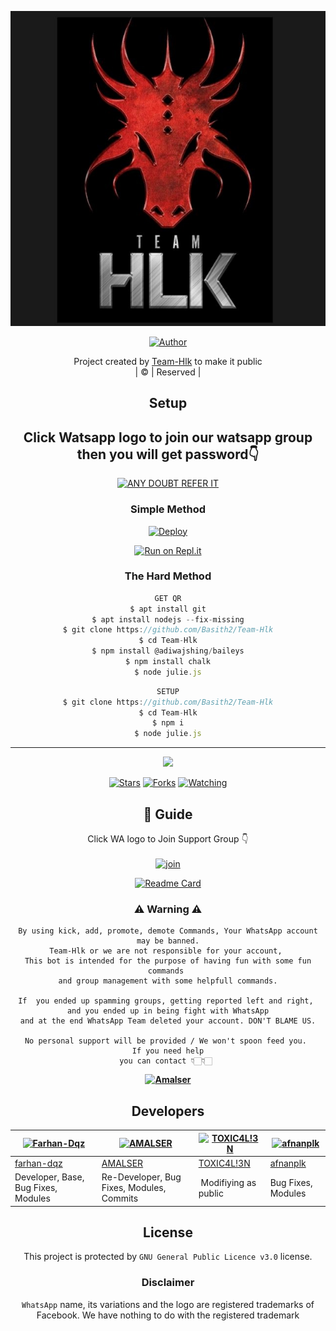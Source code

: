 <div align="center">

 </a>
</p>
<div align="center">
  <p align="center">
<img src=https://github.com/Basith2/Team-Hlk/blob/master/photo/hlk.jpg>
</p>
  <p align="center">
<a href="https://github.com/Basith2"><img title="Author" src="https://img.shields.io/badge/Author-Basi-Basith2/Team Hlk?color=blue&style=for-the-badge&logo=whatsapp"></a>
</p>
</div>
<p align="center">
Project created by <a href="https://github.com/Basith2">Team-Hlk</a> to make it public
    <br>
       | © |
        Reserved |
    <br> 
</p>

## Setup
<div align="center"> 


## Click Watsapp logo to join our watsapp group then you will get password👇

 [![ANY DOUBT REFER IT](https://github.com/Basith2/TeamHlk/blob/master/photo/Hlkwatsapp.jpg)](https://chat.whatsapp.com/GyR4376DREQJu1z1oThoMu)


  ### Simple Method
  
[![Deploy](https://www.herokucdn.com/deploy/button.svg)](https://heroku.com/deploy?template=https://github.com/Basith2/Team-Hlk) 
  
[![Run on Repl.it](https://repl.it/badge/github/quiec/whatsAlfa)](https://replit.com/@Amalser/Amalser)
  
### The Hard Method
```js
GET QR
$ apt install git
$ apt install nodejs --fix-missing
$ git clone https://github.com/Basith2/Team-Hlk
$ cd Team-Hlk
$ npm install @adiwajshing/baileys
$ npm install chalk
$ node julie.js
```
      
```js
SETUP
$ git clone https://github.com/Basith2/Team-Hlk
$ cd Team-Hlk
$ npm i
$ node julie.js
```

----

  <p align="center">
  <a href="httsp://github.com/Basith2/Team-Hlk">
    
<a href="https://github.com/Basith2/followers">
<img src="https://img.shields.io/github/repo-size/Basith2/Team-Hlk?color=green&label=Repo%20total%20size&style=plastic">
<p align="center">
<a href="https://github.com/Basith2/followers"
<img title="Followers" src="https://img.shields.io/github/followers/Basith2?color=blue&style=flat-square"></a>
<a href="https://github.com/Basith2/Team-Hlk/stargazers/"><img title="Stars" src="https://img.shields.io/github/stars/Basith2/Team-Hlk?color=blue&style=flat-square"></a>
<a href="https://github.com/Basith2/Team-Hlk/network/members"><img title="Forks" src="https://img.shields.io/github/forks/Basith2/Team-Hlk?color=blue&style=flat-square"></a>
<a href="https://github.com/Basith2/Team-Hlk/watchers"><img title="Watching" src="https://img.shields.io/github/watchers/Basith2/Team-Hlk?label=Watchers&color=blue&style=flat-square"></a>
</p>

## 📢 Guide
Click WA logo to Join Support Group 👇
    <br>
<br>
  [![join](https://github.com/Alien-alfa/PublicBot/blob/main/wlogo.svg.png)](https://chat.whatsapp.com/CbRlEux876XFsWQfIlOKty)
  <div align="center">
       
  [![Readme Card](https://github-readme-stats.vercel.app/api/pin/?username=Basith2&repo=Team-Hlk&theme=nightowl)](https://github.com/Basith2/Team-Hlk)
  </div>
    
### ⚠ Warning ⚠

```
By using kick, add, promote, demote Commands, Your WhatsApp account may be banned.
Team-Hlk or we are not responsible for your account, 
This bot is intended for the purpose of having fun with some fun commands 
and group management with some helpfull commands.

If  you ended up spamming groups, getting reported left and right, 
and you ended up in being fight with WhatsApp
and at the end WhatsApp Team deleted your account. DON'T BLAME US.

No personal support will be provided / We won't spoon feed you. 
If you need help
you can contact 👇🏻👇🏻 
```
**[![Amalser](https://www.linkpicture.com/q/WHTSPP-LOGO.png)](http://wa.me/919895828468?text=Can%20you%20help%20bro)**

## Developers
  <div align="center">
    
  [![Farhan-Dqz](https://github.com/farhan-dqz.png?size=100)](https://github.com/farhan-dqz) | [![AMALSER](https://github.com/Basith2.png?size=100)](https://github.com/Basith2) |  [![TOXIC4L!3N](https://github.com/Alien-alfa.png?size=100)](https://github.com/AI-VIKI) | [![afnanplk](https://github.com/afnanplk.png?size=100)](https://github.com/afnanplk) 
----|----|----|----
[farhan-dqz](https://github.com/farhan-dqz) | [AMALSER](https://github.com/Basith2) | [TOXIC4L!3N](https://github.com/AI-VIKI) | [afnanplk](https://github.com/afnanplk) 
Developer, Base, Bug Fixes, Modules| Re-Developer, Bug Fixes, Modules, Commits |  Modifiying  as   public | Bug Fixes, Modules 
  </div>
    


## License
This project is protected by `GNU General Public Licence v3.0` license.

### Disclaimer
`WhatsApp` name, its variations and the logo are registered trademarks of Facebook. We have nothing to do with the registered trademark
